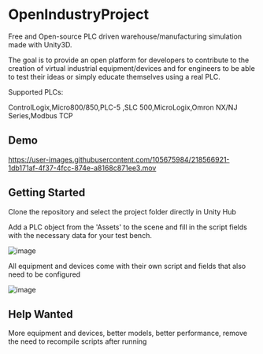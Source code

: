 # OpenIndustryProject

Free and Open-source PLC driven warehouse/manufacturing simulation made with Unity3D. 

The goal is to provide an open platform for developers to contribute to the creation of virtual industrial equipment/devices and for engineers to be able to test their ideas or simply educate themselves using a real PLC.

Supported PLCs:

ControlLogix,Micro800/850,PLC-5 ,SLC 500,MicroLogix,Omron NX/NJ Series,Modbus TCP

## Demo

https://user-images.githubusercontent.com/105675984/218566921-1db171af-4f37-4fcc-874e-a8168c871ee3.mov

## Getting Started

Clone the repository and select the project folder directly in Unity Hub

Add a PLC object from the 'Assets' to the scene and fill in the script fields with the necessary data for your test bench. 

![image](https://user-images.githubusercontent.com/105675984/218582555-4a450d03-8b2e-499c-b1ca-a4e286d686b8.png)

All equipment and devices come with their own script and fields that also need to be configured

![image](https://user-images.githubusercontent.com/105675984/218574611-1fde706b-7b3d-4600-82a3-78ca6d27037d.png)

## Help Wanted

More equipment and devices,
better models,
better performance,
remove the need to recompile scripts after running


